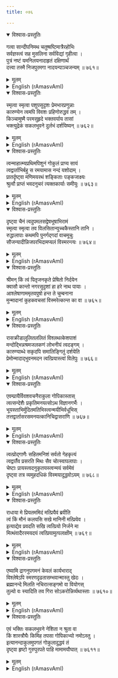 ```yaml
---
title: ०७६

---
```

<div class="audioEmbed"  caption="सीतालक्ष्मी-वाचनम्" src="https://archive.org/download/nArAyaNIyam-shlokawise-audio/076/076_01.mp3"></div>
<details open><summary>विश्वास-प्रस्तुतिः</summary>

गत्वा सान्दीपनिमथ चतुष्षष्टिमात्रैरहोभिः  
सर्वज्ञस्त्वं सह मुसलिना सर्वविद्यां गृहीत्वा ।  
पुत्रं नष्टं यमनिलयनादाहृतं दक्षिणार्थं  
दत्त्वा तस्मै निजपुरमगा नादयन्पाञ्चजन्यम् ॥ ७६१॥
</details>
<details><summary>मूलम्</summary>

गत्वा सान्दीपनिमथ चतुष्षष्टिमात्रैरहोभिः  
सर्वज्ञस्त्वं सह मुसलिना सर्वविद्यां गृहीत्वा ।  
पुत्रं नष्टं यमनिलयनादाहृतं दक्षिणार्थं  
दत्त्वा तस्मै निजपुरमगा नादयन्पाञ्चजन्यम् ॥ ७६१॥
</details>





<details ><summary>English (rAmasvAmI)</summary>

Thereafter, Thou, though being omniscient, didst enter into tutelage of Sage Sandipani, along with Balarama, and master, in just 64 days, all knowledge (in order to set an example to all, that learning under a preceptor is essential for everyone). By way of Guru Dakshina, Thou didst recover the Guru's son from the abode of Yama and restore him to his parents, in the process, acquiring the conch, Panchajanya, from the demon (who had kidnapped the Guru's son and swallowed him) after killing him, and then, return to Thy city, Mathura, sounding the Panchajanya.


</details>

<div class="audioEmbed"  caption="सीतालक्ष्मी-वाचनम्" src="https://archive.org/download/nArAyaNIyam-shlokawise-audio/076/076_02.mp3"></div>
<details open><summary>विश्वास-प्रस्तुतिः</summary>

स्मृत्वा स्मृत्वा पशुपसुदृशः प्रेमभारप्रणुन्नाः  
कारुण्येन त्वमपि विवशः प्रहिणोरुद्धवं तम् ।  
किञ्चामुष्मै परमसुहृदे भक्तवर्याय तासां  
भक्त्युद्रेकं सकलभुवने दुर्लभं दर्शयिष्यन् ॥ ७६२॥
</details>
<details><summary>मूलम्</summary>

स्मृत्वा स्मृत्वा पशुपसुदृशः प्रेमभारप्रणुन्नाः  
कारुण्येन त्वमपि विवशः प्रहिणोरुद्धवं तम् ।  
किञ्चामुष्मै परमसुहृदे भक्तवर्याय तासां  
भक्त्युद्रेकं सकलभुवने दुर्लभं दर्शयिष्यन् ॥ ७६२॥
</details>





<details ><summary>English (rAmasvAmI)</summary>

Repeatedly thinking of the Gopikas who were pining for Thee out of their deep love, and also being full of compassion for them, besides being desirous of showing to Thy great devotee and friend, Uddhava, the intensity of their devotion to Thee, which was rare in all three worlds, Thou didst depute him to Gokula as Thy emissary.


</details>

<div class="audioEmbed"  caption="सीतालक्ष्मी-वाचनम्" src="https://archive.org/download/nArAyaNIyam-shlokawise-audio/076/076_03.mp3"></div>
<details open><summary>विश्वास-प्रस्तुतिः</summary>

त्वन्माहात्म्यप्रथिमपिशुनं गोकुलं प्राप्य सायं  
त्वद्वार्ताभिर्बहु स रमयामास नन्दं यशोदाम् ।  
प्रातर्दृष्ट्वा मणिमयरथं शङ्किताः पङ्कजाक्ष्यः  
श्रुत्वौ प्राप्तं भवदनुचरं त्यक्तकार्याः समीयुः ॥ ७६३॥
</details>
<details><summary>मूलम्</summary>

त्वन्माहात्म्यप्रथिमपिशुनं गोकुलं प्राप्य सायं  
त्वद्वार्ताभिर्बहु स रमयामास नन्दं यशोदाम् ।  
प्रातर्दृष्ट्वा मणिमयरथं शङ्किताः पङ्कजाक्ष्यः  
श्रुत्वौ प्राप्तं भवदनुचरं त्यक्तकार्याः समीयुः ॥ ७६३॥
</details>





<details ><summary>English (rAmasvAmI)</summary>

Arriving towards evening at Gokula, which bore testimony to the magnitude of Thy glory, Uddhava conveyed the news about Thee to Nanda and Yasoda, to their immense delight. In the morning, the Gopikas, on seeing the bejewelled chariot, mistook it for Thine, but on learning about the arrival of Thy emissary, they soon assembled at the house of Nandagopa, abandoning all their household chores.


</details>

<div class="audioEmbed"  caption="सीतालक्ष्मी-वाचनम्" src="https://archive.org/download/nArAyaNIyam-shlokawise-audio/076/076_04.mp3"></div>
<details open><summary>विश्वास-प्रस्तुतिः</summary>

दृष्ट्वा चैनं त्वदुपमलसद्वेषभूषाभिरामं  
स्मृत्वा स्मृत्वा तव विलसितान्युच्चकैस्तानि तानि ।  
रुद्धालापाः कथमपि पुनर्गद्गदां वाचमूचुः  
सौजन्यादीन्निजपरभिदामप्यलं विस्मरन्त्यः ॥ ७६४॥
</details>
<details><summary>मूलम्</summary>

दृष्ट्वा चैनं त्वदुपमलसद्वेषभूषाभिरामं  
स्मृत्वा स्मृत्वा तव विलसितान्युच्चकैस्तानि तानि ।  
रुद्धालापाः कथमपि पुनर्गद्गदां वाचमूचुः  
सौजन्यादीन्निजपरभिदामप्यलं विस्मरन्त्यः ॥ ७६४॥
</details>





<details ><summary>English (rAmasvAmI)</summary>

At the sight of Uddhava, who was shining in his dress and ornaments very similar to Thine, these maidens recalled to mind all Thy sportive deeds in great detail and with their throats almost choked with emotion (at the thought), they forgot their natural shyness and sense of decorum usual while dealing with strangers, and started to speak falteringly to him.


</details>

<div class="audioEmbed"  caption="सीतालक्ष्मी-वाचनम्" src="https://archive.org/download/nArAyaNIyam-shlokawise-audio/076/076_05.mp3"></div>
<details open><summary>विश्वास-प्रस्तुतिः</summary>

श्रीमन् किं त्वं पितृजनकृते प्रेषितो निर्दयेन  
क्वासौ कान्तो नगरसुदृशां हा हरे नाथ पायाः ।  
आश्लेषाणाममृतवपुषो हन्त ते चुम्बनाना  
मुन्मादानां कुहकवचसां विस्मरेत्कान्त का वा ॥ ७६५॥
</details>
<details><summary>मूलम्</summary>

श्रीमन् किं त्वं पितृजनकृते प्रेषितो निर्दयेन  
क्वासौ कान्तो नगरसुदृशां हा हरे नाथ पायाः ।  
आश्लेषाणाममृतवपुषो हन्त ते चुम्बनाना  
मुन्मादानां कुहकवचसां विस्मरेत्कान्त का वा ॥ ७६५॥
</details>





<details ><summary>English (rAmasvAmI)</summary>

O Sir, were you sent (by that heartless Krishna) to comfort his parents ? Where is he, the beloved of the city beauties ? O Lord Hari. may Thou protect us. Which woman can ever forget Thy sweet (nectarine) form, Thy embraces, kisses and maddeningly sly words ?


</details>

<div class="audioEmbed"  caption="सीतालक्ष्मी-वाचनम्" src="https://archive.org/download/nArAyaNIyam-shlokawise-audio/076/076_06.mp3"></div>
<details open><summary>विश्वास-प्रस्तुतिः</summary>

रासक्रीडालुलितललितं विश्लथत्केशपाशं  
मन्दोद्भिन्नश्रमजलकणं लोभनीयं त्वदङ्गम् ।  
कारुण्याब्धे सकृदपि समालिङ्गितुं दर्शयेति  
प्रेमोन्मादाद्भुवनमदन त्वत्प्रियास्त्वां विलेपुः ॥ ७६६॥
</details>
<details><summary>मूलम्</summary>

रासक्रीडालुलितललितं विश्लथत्केशपाशं  
मन्दोद्भिन्नश्रमजलकणं लोभनीयं त्वदङ्गम् ।  
कारुण्याब्धे सकृदपि समालिङ्गितुं दर्शयेति  
प्रेमोन्मादाद्भुवनमदन त्वत्प्रियास्त्वां विलेपुः ॥ ७६६॥
</details>





<details ><summary>English (rAmasvAmI)</summary>

These beloved Gopikas of Thine, out of their intense love for Thee, lamented their separation from Thee and implored Thee thus : "O Ocean of compassion ! Please do take pity on us and show us just once that enchanting form of Thine, which was well-pressed in the course of the Rasa Leela, with Thy lovely locks loose and dishevelled, on which drops of perspiration glistened and captivated the viewers, so that we may embrace it ! "


</details>

<div class="audioEmbed"  caption="सीतालक्ष्मी-वाचनम्" src="https://archive.org/download/nArAyaNIyam-shlokawise-audio/076/076_07.mp3"></div>
<details open><summary>विश्वास-प्रस्तुतिः</summary>

एवम्प्रायैर्विवशवचनैराकुला गोपिकास्तास्  
त्वत्सन्देशैः प्रकृतिमनयत्सोऽथ विज्ञानगर्भैः ।  
भूयस्ताभिर्मुदितमतिभिस्त्वन्मयीभिर्वधूभिस्  
तत्तद्वार्तासरसमनयत्कानिचिद्वासराणि ॥ ७६७॥
</details>
<details><summary>मूलम्</summary>

एवम्प्रायैर्विवशवचनैराकुला गोपिकास्तास्  
त्वत्सन्देशैः प्रकृतिमनयत्सोऽथ विज्ञानगर्भैः ।  
भूयस्ताभिर्मुदितमतिभिस्त्वन्मयीभिर्वधूभिस्  
तत्तद्वार्तासरसमनयत्कानिचिद्वासराणि ॥ ७६७॥
</details>





<details ><summary>English (rAmasvAmI)</summary>

Imparting Thy message, which was pregnant with spiritual wisdom, Uddhava restored equanimity of mind to those lamenting, despairing Gopikas. Afterwards, he spent a few days with them, who were totally immersed in Thee out of deep devotion, joyfully recounting Thy multifarious sportive exploits.


</details>

<div class="audioEmbed"  caption="सीतालक्ष्मी-वाचनम्" src="https://archive.org/download/nArAyaNIyam-shlokawise-audio/076/076_08.mp3"></div>
<details open><summary>विश्वास-प्रस्तुतिः</summary>

त्वत्प्रोद्गाणैः सहितमनिशं सर्वतो गेहकृत्यं  
त्वद्वार्तैव प्रसरति मिथः सैव चोत्स्वापलापाः ।  
चेष्टाः प्रायस्त्वदनुकृतयस्त्वन्मयं सर्वमेवं  
दृष्ट्वा तत्र व्यमुहदधिकं विस्मयादुद्धवोऽयम् ॥ ७६८॥
</details>
<details><summary>मूलम्</summary>

त्वत्प्रोद्गाणैः सहितमनिशं सर्वतो गेहकृत्यं  
त्वद्वार्तैव प्रसरति मिथः सैव चोत्स्वापलापाः ।  
चेष्टाः प्रायस्त्वदनुकृतयस्त्वन्मयं सर्वमेवं  
दृष्ट्वा तत्र व्यमुहदधिकं विस्मयादुद्धवोऽयम् ॥ ७६८॥
</details>





<details ><summary>English (rAmasvAmI)</summary>

Uddhava was struck dumb with wonder on seeing these maidens singing songs about Thee while engaged in their household duties; all their mutual exchanges were about Thee alone; even in their dreams, they would talk about Thee only; in fact, all their actions were, most often, imitations of Thine, and everything about them was suffused with identification withThee.


</details>

<div class="audioEmbed"  caption="सीतालक्ष्मी-वाचनम्" src="https://archive.org/download/nArAyaNIyam-shlokawise-audio/076/076_09.mp3"></div>
<details open><summary>विश्वास-प्रस्तुतिः</summary>

राधाया मे प्रियतममिदं मत्प्रियैवं ब्रवीति  
त्वं किं मौनं कलयसि सखे मानिनी मत्प्रियेव ।  
इत्याद्येव प्रवदति सखि त्वत्प्रियो निर्जने मा  
मित्थंवादैररमयदयं त्वत्प्रियामुत्पलाक्षीम् ॥ ७६९॥
</details>
<details><summary>मूलम्</summary>

राधाया मे प्रियतममिदं मत्प्रियैवं ब्रवीति  
त्वं किं मौनं कलयसि सखे मानिनी मत्प्रियेव ।  
इत्याद्येव प्रवदति सखि त्वत्प्रियो निर्जने मा  
मित्थंवादैररमयदयं त्वत्प्रियामुत्पलाक्षीम् ॥ ७६९॥
</details>





<details ><summary>English (rAmasvAmI)</summary>

Uddhava lifted the spirits of Thy beloved, lotus-eyed, Radha and gladdened her heart by telling her : "Your beloved Krishna, while we are alone, talks to me in this strain, namely; 'O friend, my Radha likes this immensely, my dear Radha speaks thus; why are you keeping silent, like my beloved, proud Radha ? ' and so forth."


</details>

<div class="audioEmbed"  caption="सीतालक्ष्मी-वाचनम्" src="https://archive.org/download/nArAyaNIyam-shlokawise-audio/076/076_10.mp3"></div>
<details open><summary>विश्वास-प्रस्तुतिः</summary>

एष्यामि द्रागनुपगमनं केवलं कार्यभाराद्  
विश्लेषेऽपि स्मरणदृढतासम्भवान्मास्तु खेदः ।  
ब्रह्मानन्दे मिलति नचिरात्सङ्गमो वा वियोगस्  
तुल्यो वः स्यादिति तव गिरा सोऽकरोन्निर्व्यथास्ताः ॥ ७६१०॥
</details>
<details><summary>मूलम्</summary>

एष्यामि द्रागनुपगमनं केवलं कार्यभाराद्  
विश्लेषेऽपि स्मरणदृढतासम्भवान्मास्तु खेदः ।  
ब्रह्मानन्दे मिलति नचिरात्सङ्गमो वा वियोगस्  
तुल्यो वः स्यादिति तव गिरा सोऽकरोन्निर्व्यथास्ताः ॥ ७६१०॥
</details>





<details ><summary>English (rAmasvAmI)</summary>

Uddhava consoled and comforted those Gopikas and mitigated their grief with Thy words, such as : "I shall come back to you soon; only pressure of work has so far delayed my coming, grieve not even while I am away, since memory (of past association) is strong and firm; very soon, with the attainment of Brahmananda, meeting or separation will become one and the same to you."


</details>

<div class="audioEmbed"  caption="सीतालक्ष्मी-वाचनम्" src="https://archive.org/download/nArAyaNIyam-shlokawise-audio/076/076_11.mp3"></div>
<details open><summary>विश्वास-प्रस्तुतिः</summary>

एवं भक्तिः सकलभुवने नेशिता न श्रुता वा  
किं शास्त्रौघैः किमिह तपसा गोपिकाभ्यो नमोऽस्तु ।  
इत्यानन्दाकुलमुपगतं गोकुलादुद्धवं तं  
दृष्ट्वा हृष्टो गुरुपुरपते पाहि मामामयौघात् ॥ ७६११॥
</details>
<details><summary>मूलम्</summary>

एवं भक्तिः सकलभुवने नेशिता न श्रुता वा  
किं शास्त्रौघैः किमिह तपसा गोपिकाभ्यो नमोऽस्तु ।  
इत्यानन्दाकुलमुपगतं गोकुलादुद्धवं तं  
दृष्ट्वा हृष्टो गुरुपुरपते पाहि मामामयौघात् ॥ ७६११॥
</details>

<details ><summary>English (rAmasvAmI)</summary>

O Lord of Guruvayur ! Thy heart was filled with delight on seeing Uddhava back from Gokula, overwhlemed by the devotion of the Gopikas to Thee, exclaiming : "Such devotion is, indeed, rare and unparalleled in all three worlds, and has neither been seen nor heard anywhere. What avails the study of the scriptures or doing penance ? My salutations to the Gopikas. " May Thou save me from all my afflictions.


</details>

